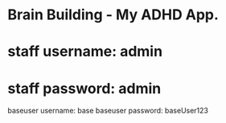 # Brain Building - My ADHD App.

# staff username: admin
# staff password: admin

baseuser username: base
baseuser password: baseUser123
